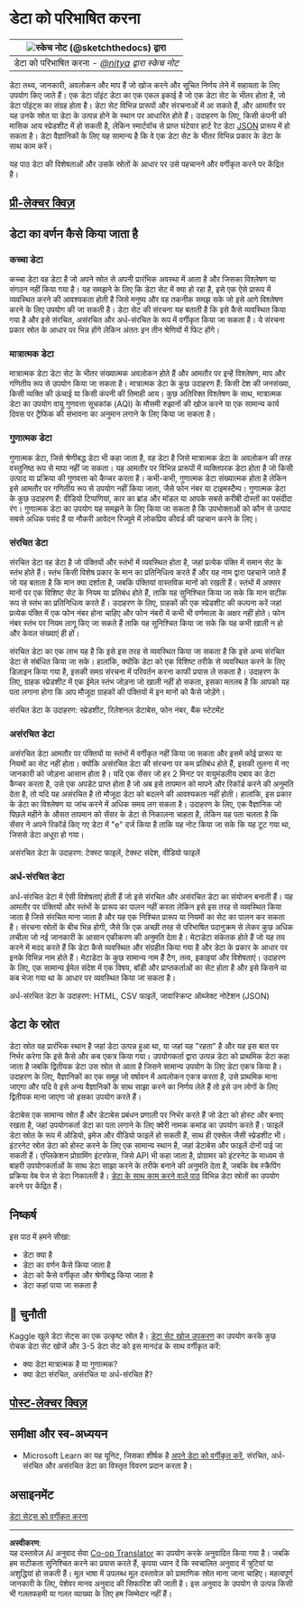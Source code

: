 <!--
CO_OP_TRANSLATOR_METADATA:
{
  "original_hash": "12339119c0165da569a93ddba05f9339",
  "translation_date": "2025-09-05T15:05:08+00:00",
  "source_file": "1-Introduction/03-defining-data/README.md",
  "language_code": "hi"
}
-->
# डेटा को परिभाषित करना

|![ स्केच नोट [(@sketchthedocs)](https://sketchthedocs.dev) द्वारा ](../../sketchnotes/03-DefiningData.png)|
|:---:|
|डेटा को परिभाषित करना - _[@nitya](https://twitter.com/nitya) द्वारा स्केच नोट_ |

डेटा तथ्य, जानकारी, अवलोकन और माप हैं जो खोज करने और सूचित निर्णय लेने में सहायता के लिए उपयोग किए जाते हैं। एक डेटा पॉइंट डेटा का एक एकल इकाई है जो एक डेटा सेट के भीतर होता है, जो डेटा पॉइंट्स का संग्रह होता है। डेटा सेट विभिन्न प्रारूपों और संरचनाओं में आ सकते हैं, और आमतौर पर यह उनके स्रोत या डेटा के उत्पन्न होने के स्थान पर आधारित होते हैं। उदाहरण के लिए, किसी कंपनी की मासिक आय स्प्रेडशीट में हो सकती है, लेकिन स्मार्टवॉच से प्राप्त घंटेवार हार्ट रेट डेटा [JSON](https://stackoverflow.com/a/383699) प्रारूप में हो सकता है। डेटा वैज्ञानिकों के लिए यह सामान्य है कि वे एक डेटा सेट के भीतर विभिन्न प्रकार के डेटा के साथ काम करें।

यह पाठ डेटा की विशेषताओं और उसके स्रोतों के आधार पर उसे पहचानने और वर्गीकृत करने पर केंद्रित है।

## [प्री-लेक्चर क्विज़](https://ff-quizzes.netlify.app/en/ds/quiz/4)

## डेटा का वर्णन कैसे किया जाता है

### कच्चा डेटा
कच्चा डेटा वह डेटा है जो अपने स्रोत से अपनी प्रारंभिक अवस्था में आता है और जिसका विश्लेषण या संगठन नहीं किया गया है। यह समझने के लिए कि डेटा सेट में क्या हो रहा है, इसे एक ऐसे प्रारूप में व्यवस्थित करने की आवश्यकता होती है जिसे मनुष्य और वह तकनीक समझ सके जो इसे आगे विश्लेषण करने के लिए उपयोग की जा सकती है। डेटा सेट की संरचना यह बताती है कि इसे कैसे व्यवस्थित किया गया है और इसे संरचित, असंरचित और अर्ध-संरचित के रूप में वर्गीकृत किया जा सकता है। ये संरचना प्रकार स्रोत के आधार पर भिन्न होंगे लेकिन अंततः इन तीन श्रेणियों में फिट होंगे।

### मात्रात्मक डेटा
मात्रात्मक डेटा डेटा सेट के भीतर संख्यात्मक अवलोकन होते हैं और आमतौर पर इन्हें विश्लेषण, माप और गणितीय रूप से उपयोग किया जा सकता है। मात्रात्मक डेटा के कुछ उदाहरण हैं: किसी देश की जनसंख्या, किसी व्यक्ति की ऊंचाई या किसी कंपनी की तिमाही आय। कुछ अतिरिक्त विश्लेषण के साथ, मात्रात्मक डेटा का उपयोग वायु गुणवत्ता सूचकांक (AQI) के मौसमी रुझानों की खोज करने या एक सामान्य कार्य दिवस पर ट्रैफिक की संभावना का अनुमान लगाने के लिए किया जा सकता है।

### गुणात्मक डेटा
गुणात्मक डेटा, जिसे श्रेणीबद्ध डेटा भी कहा जाता है, वह डेटा है जिसे मात्रात्मक डेटा के अवलोकन की तरह वस्तुनिष्ठ रूप से मापा नहीं जा सकता। यह आमतौर पर विभिन्न प्रारूपों में व्यक्तिपरक डेटा होता है जो किसी उत्पाद या प्रक्रिया की गुणवत्ता को कैप्चर करता है। कभी-कभी, गुणात्मक डेटा संख्यात्मक होता है लेकिन इसे आमतौर पर गणितीय रूप से उपयोग नहीं किया जाता, जैसे फोन नंबर या टाइमस्टैम्प। गुणात्मक डेटा के कुछ उदाहरण हैं: वीडियो टिप्पणियां, कार का ब्रांड और मॉडल या आपके सबसे करीबी दोस्तों का पसंदीदा रंग। गुणात्मक डेटा का उपयोग यह समझने के लिए किया जा सकता है कि उपभोक्ताओं को कौन से उत्पाद सबसे अधिक पसंद हैं या नौकरी आवेदन रिज्यूमे में लोकप्रिय कीवर्ड की पहचान करने के लिए।

### संरचित डेटा
संरचित डेटा वह डेटा है जो पंक्तियों और स्तंभों में व्यवस्थित होता है, जहां प्रत्येक पंक्ति में समान सेट के स्तंभ होते हैं। स्तंभ किसी विशेष प्रकार के मान का प्रतिनिधित्व करते हैं और यह नाम द्वारा पहचाने जाते हैं जो यह बताता है कि मान क्या दर्शाता है, जबकि पंक्तियां वास्तविक मानों को रखती हैं। स्तंभों में अक्सर मानों पर एक विशिष्ट सेट के नियम या प्रतिबंध होते हैं, ताकि यह सुनिश्चित किया जा सके कि मान सटीक रूप से स्तंभ का प्रतिनिधित्व करते हैं। उदाहरण के लिए, ग्राहकों की एक स्प्रेडशीट की कल्पना करें जहां प्रत्येक पंक्ति में एक फोन नंबर होना चाहिए और फोन नंबरों में कभी भी वर्णमाला के अक्षर नहीं होते। फोन नंबर स्तंभ पर नियम लागू किए जा सकते हैं ताकि यह सुनिश्चित किया जा सके कि यह कभी खाली न हो और केवल संख्याएं ही हों।

संरचित डेटा का एक लाभ यह है कि इसे इस तरह से व्यवस्थित किया जा सकता है कि इसे अन्य संरचित डेटा से संबंधित किया जा सके। हालांकि, क्योंकि डेटा को एक विशिष्ट तरीके से व्यवस्थित करने के लिए डिज़ाइन किया गया है, इसकी समग्र संरचना में परिवर्तन करना काफी प्रयास ले सकता है। उदाहरण के लिए, ग्राहक स्प्रेडशीट में एक ईमेल स्तंभ जोड़ना जो खाली नहीं हो सकता, इसका मतलब है कि आपको यह पता लगाना होगा कि आप मौजूदा ग्राहकों की पंक्तियों में इन मानों को कैसे जोड़ेंगे।

संरचित डेटा के उदाहरण: स्प्रेडशीट, रिलेशनल डेटाबेस, फोन नंबर, बैंक स्टेटमेंट

### असंरचित डेटा
असंरचित डेटा आमतौर पर पंक्तियों या स्तंभों में वर्गीकृत नहीं किया जा सकता और इसमें कोई प्रारूप या नियमों का सेट नहीं होता। क्योंकि असंरचित डेटा की संरचना पर कम प्रतिबंध होते हैं, इसकी तुलना में नए जानकारी को जोड़ना आसान होता है। यदि एक सेंसर जो हर 2 मिनट पर वायुमंडलीय दबाव का डेटा कैप्चर करता है, उसे एक अपडेट प्राप्त होता है जो अब इसे तापमान को मापने और रिकॉर्ड करने की अनुमति देता है, तो यदि यह असंरचित है तो मौजूदा डेटा को बदलने की आवश्यकता नहीं होती। हालांकि, इस प्रकार के डेटा का विश्लेषण या जांच करने में अधिक समय लग सकता है। उदाहरण के लिए, एक वैज्ञानिक जो पिछले महीने के औसत तापमान को सेंसर के डेटा से निकालना चाहता है, लेकिन यह पता चलता है कि सेंसर ने अपने रिकॉर्ड किए गए डेटा में "e" दर्ज किया है ताकि यह नोट किया जा सके कि यह टूट गया था, जिससे डेटा अधूरा हो गया।

असंरचित डेटा के उदाहरण: टेक्स्ट फाइलें, टेक्स्ट संदेश, वीडियो फाइलें

### अर्ध-संरचित डेटा
अर्ध-संरचित डेटा में ऐसी विशेषताएं होती हैं जो इसे संरचित और असंरचित डेटा का संयोजन बनाती हैं। यह आमतौर पर पंक्तियों और स्तंभों के प्रारूप का पालन नहीं करता लेकिन इसे इस तरह से व्यवस्थित किया जाता है जिसे संरचित माना जाता है और यह एक निश्चित प्रारूप या नियमों का सेट का पालन कर सकता है। संरचना स्रोतों के बीच भिन्न होगी, जैसे कि एक अच्छी तरह से परिभाषित पदानुक्रम से लेकर कुछ अधिक लचीला जो नई जानकारी के आसान एकीकरण की अनुमति देता है। मेटाडेटा संकेतक होते हैं जो यह तय करने में मदद करते हैं कि डेटा कैसे व्यवस्थित और संग्रहीत किया गया है और डेटा के प्रकार के आधार पर इनके विभिन्न नाम होते हैं। मेटाडेटा के कुछ सामान्य नाम हैं टैग, तत्व, इकाइयां और विशेषताएं। उदाहरण के लिए, एक सामान्य ईमेल संदेश में एक विषय, बॉडी और प्राप्तकर्ताओं का सेट होता है और इसे किसने या कब भेजा गया था के आधार पर व्यवस्थित किया जा सकता है।

अर्ध-संरचित डेटा के उदाहरण: HTML, CSV फाइलें, जावास्क्रिप्ट ऑब्जेक्ट नोटेशन (JSON)

## डेटा के स्रोत

डेटा स्रोत वह प्रारंभिक स्थान है जहां डेटा उत्पन्न हुआ था, या जहां यह "रहता" है और यह इस बात पर निर्भर करेगा कि इसे कैसे और कब एकत्र किया गया। उपयोगकर्ता द्वारा उत्पन्न डेटा को प्राथमिक डेटा कहा जाता है जबकि द्वितीयक डेटा उस स्रोत से आता है जिसने सामान्य उपयोग के लिए डेटा एकत्र किया है। उदाहरण के लिए, वैज्ञानिकों का एक समूह जो वर्षावन में अवलोकन एकत्र करता है, उसे प्राथमिक माना जाएगा और यदि वे इसे अन्य वैज्ञानिकों के साथ साझा करने का निर्णय लेते हैं तो इसे उन लोगों के लिए द्वितीयक माना जाएगा जो इसका उपयोग करते हैं।

डेटाबेस एक सामान्य स्रोत हैं और डेटाबेस प्रबंधन प्रणाली पर निर्भर करते हैं जो डेटा को होस्ट और बनाए रखता है, जहां उपयोगकर्ता डेटा का पता लगाने के लिए क्वेरी नामक कमांड का उपयोग करते हैं। फाइलें डेटा स्रोत के रूप में ऑडियो, इमेज और वीडियो फाइलें हो सकती हैं, साथ ही एक्सेल जैसी स्प्रेडशीट भी। इंटरनेट स्रोत डेटा को होस्ट करने के लिए एक सामान्य स्थान है, जहां डेटाबेस और फाइलें दोनों पाई जा सकती हैं। एप्लिकेशन प्रोग्रामिंग इंटरफेस, जिसे API भी कहा जाता है, प्रोग्रामर को इंटरनेट के माध्यम से बाहरी उपयोगकर्ताओं के साथ डेटा साझा करने के तरीके बनाने की अनुमति देता है, जबकि वेब स्क्रैपिंग प्रक्रिया वेब पेज से डेटा निकालती है। [डेटा के साथ काम करने वाले पाठ](../../../../../../../../../2-Working-With-Data) विभिन्न डेटा स्रोतों का उपयोग करने पर केंद्रित हैं।

## निष्कर्ष

इस पाठ में हमने सीखा:

- डेटा क्या है
- डेटा का वर्णन कैसे किया जाता है
- डेटा को कैसे वर्गीकृत और श्रेणीबद्ध किया जाता है
- डेटा कहां पाया जा सकता है

## 🚀 चुनौती

Kaggle खुले डेटा सेट्स का एक उत्कृष्ट स्रोत है। [डेटा सेट खोज उपकरण](https://www.kaggle.com/datasets) का उपयोग करके कुछ रोचक डेटा सेट खोजें और 3-5 डेटा सेट को इस मानदंड के साथ वर्गीकृत करें:

- क्या डेटा मात्रात्मक है या गुणात्मक?
- क्या डेटा संरचित, असंरचित या अर्ध-संरचित है?

## [पोस्ट-लेक्चर क्विज़](https://ff-quizzes.netlify.app/en/ds/quiz/5)

## समीक्षा और स्व-अध्ययन

- Microsoft Learn का यह यूनिट, जिसका शीर्षक है [अपने डेटा को वर्गीकृत करें](https://docs.microsoft.com/en-us/learn/modules/choose-storage-approach-in-azure/2-classify-data), संरचित, अर्ध-संरचित और असंरचित डेटा का विस्तृत विवरण प्रदान करता है।

## असाइनमेंट

[डेटा सेट्स को वर्गीकृत करना](assignment.md)

---

**अस्वीकरण**:  
यह दस्तावेज़ AI अनुवाद सेवा [Co-op Translator](https://github.com/Azure/co-op-translator) का उपयोग करके अनुवादित किया गया है। जबकि हम सटीकता सुनिश्चित करने का प्रयास करते हैं, कृपया ध्यान दें कि स्वचालित अनुवाद में त्रुटियां या अशुद्धियां हो सकती हैं। मूल भाषा में उपलब्ध मूल दस्तावेज़ को प्रामाणिक स्रोत माना जाना चाहिए। महत्वपूर्ण जानकारी के लिए, पेशेवर मानव अनुवाद की सिफारिश की जाती है। इस अनुवाद के उपयोग से उत्पन्न किसी भी गलतफहमी या गलत व्याख्या के लिए हम जिम्मेदार नहीं हैं।